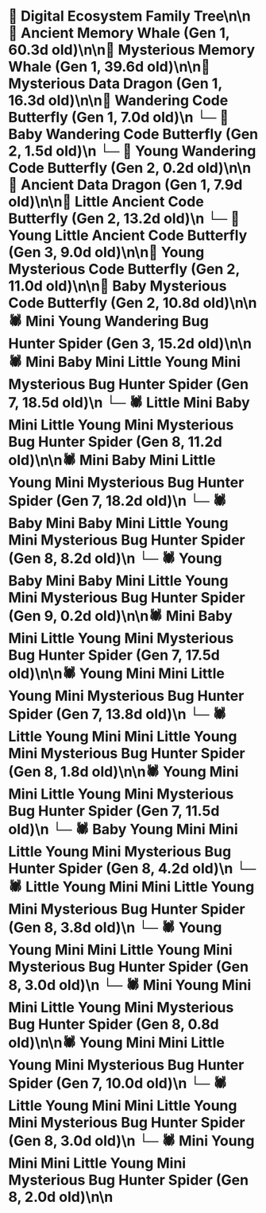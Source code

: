 # 🌳 Digital Ecosystem Family Tree\n\n🐋 Ancient Memory Whale (Gen 1, 60.3d old)\n\n🐋 Mysterious Memory Whale (Gen 1, 39.6d old)\n\n🐉 Mysterious Data Dragon (Gen 1, 16.3d old)\n\n🦋 Wandering Code Butterfly (Gen 1, 7.0d old)\n  └─ 🦋 Baby Wandering Code Butterfly (Gen 2, 1.5d old)\n  └─ 🦋 Young Wandering Code Butterfly (Gen 2, 0.2d old)\n\n🐉 Ancient Data Dragon (Gen 1, 7.9d old)\n\n🦋 Little Ancient Code Butterfly (Gen 2, 13.2d old)\n  └─ 🦋 Young Little Ancient Code Butterfly (Gen 3, 9.0d old)\n\n🦋 Young Mysterious Code Butterfly (Gen 2, 11.0d old)\n\n🦋 Baby Mysterious Code Butterfly (Gen 2, 10.8d old)\n\n🕷️ Mini Young Wandering Bug Hunter Spider (Gen 3, 15.2d old)\n\n🕷️ Mini Baby Mini Little Young Mini Mysterious Bug Hunter Spider (Gen 7, 18.5d old)\n  └─ 🕷️ Little Mini Baby Mini Little Young Mini Mysterious Bug Hunter Spider (Gen 8, 11.2d old)\n\n🕷️ Mini Baby Mini Little Young Mini Mysterious Bug Hunter Spider (Gen 7, 18.2d old)\n  └─ 🕷️ Baby Mini Baby Mini Little Young Mini Mysterious Bug Hunter Spider (Gen 8, 8.2d old)\n    └─ 🕷️ Young Baby Mini Baby Mini Little Young Mini Mysterious Bug Hunter Spider (Gen 9, 0.2d old)\n\n🕷️ Mini Baby Mini Little Young Mini Mysterious Bug Hunter Spider (Gen 7, 17.5d old)\n\n🕷️ Young Mini Mini Little Young Mini Mysterious Bug Hunter Spider (Gen 7, 13.8d old)\n  └─ 🕷️ Little Young Mini Mini Little Young Mini Mysterious Bug Hunter Spider (Gen 8, 1.8d old)\n\n🕷️ Young Mini Mini Little Young Mini Mysterious Bug Hunter Spider (Gen 7, 11.5d old)\n  └─ 🕷️ Baby Young Mini Mini Little Young Mini Mysterious Bug Hunter Spider (Gen 8, 4.2d old)\n  └─ 🕷️ Little Young Mini Mini Little Young Mini Mysterious Bug Hunter Spider (Gen 8, 3.8d old)\n  └─ 🕷️ Young Young Mini Mini Little Young Mini Mysterious Bug Hunter Spider (Gen 8, 3.0d old)\n  └─ 🕷️ Mini Young Mini Mini Little Young Mini Mysterious Bug Hunter Spider (Gen 8, 0.8d old)\n\n🕷️ Young Mini Mini Little Young Mini Mysterious Bug Hunter Spider (Gen 7, 10.0d old)\n  └─ 🕷️ Little Young Mini Mini Little Young Mini Mysterious Bug Hunter Spider (Gen 8, 3.0d old)\n  └─ 🕷️ Mini Young Mini Mini Little Young Mini Mysterious Bug Hunter Spider (Gen 8, 2.0d old)\n\n